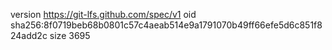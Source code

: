 version https://git-lfs.github.com/spec/v1
oid sha256:8f0719beb68b0801c57c4aeab514e9a1791070b49ff66efe5d6c851f824add2c
size 3695
